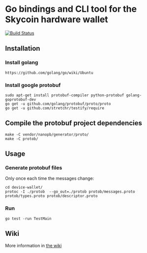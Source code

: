 # Go bindings and CLI tool for the Skycoin hardware wallet

[![Build Status](https://travis-ci.com/skycoin/hardware-wallet-go.svg?branch=master)](https://travis-ci.com/skycoin/hardware-wallet-go)

## Installation

### Install golang

    https://github.com/golang/go/wiki/Ubuntu

### Install google protobuf

    sudo apt-get install protobuf-compiler python-protobuf golang-goprotobuf-dev
    go get -u github.com/golang/protobuf/proto/proto
    go get -u github.com/stretchr/testify/require

## Compile the protobuf project dependencies

    make -C vendor/nanopb/generator/proto/
    make -C protob/

## Usage

### Generate protobuf files

Only once each time the messages change:

    cd device-wallet/
    protoc -I ./protob  --go_out=./protob protob/messages.proto protob/types.proto protob/descriptor.proto 

### Run

    go test -run TestMain

## Wiki

More information in [the wiki](https://github.com/skycoin/hardware-wallet-go/wiki)
